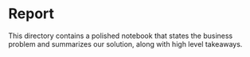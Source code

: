 # Report

This directory contains a polished notebook that states the business problem and summarizes our solution, along with high level takeaways.
